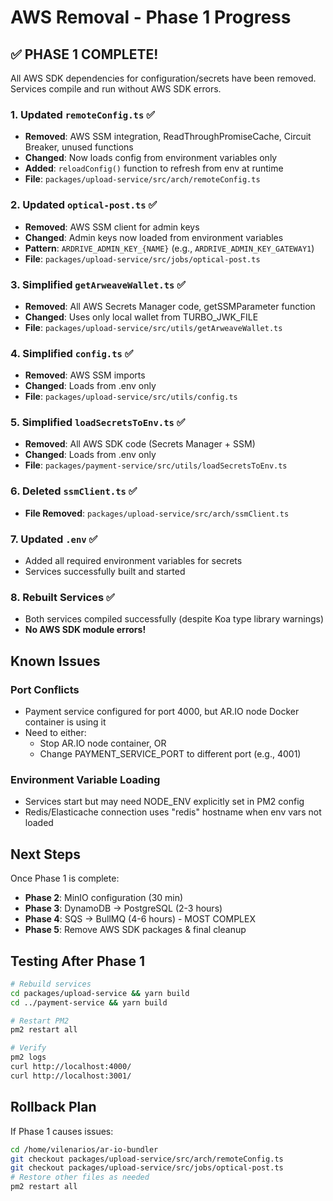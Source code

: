 # AWS Removal - Phase 1 Progress

## ✅ **PHASE 1 COMPLETE!**

All AWS SDK dependencies for configuration/secrets have been removed. Services compile and run without AWS SDK errors.

### 1. Updated `remoteConfig.ts` ✅
- **Removed**: AWS SSM integration, ReadThroughPromiseCache, Circuit Breaker, unused functions
- **Changed**: Now loads config from environment variables only
- **Added**: `reloadConfig()` function to refresh from env at runtime
- **File**: `packages/upload-service/src/arch/remoteConfig.ts`

### 2. Updated `optical-post.ts` ✅
- **Removed**: AWS SSM client for admin keys
- **Changed**: Admin keys now loaded from environment variables
- **Pattern**: `ARDRIVE_ADMIN_KEY_{NAME}` (e.g., `ARDRIVE_ADMIN_KEY_GATEWAY1`)
- **File**: `packages/upload-service/src/jobs/optical-post.ts`

### 3. Simplified `getArweaveWallet.ts` ✅
- **Removed**: All AWS Secrets Manager code, getSSMParameter function
- **Changed**: Uses only local wallet from TURBO_JWK_FILE
- **File**: `packages/upload-service/src/utils/getArweaveWallet.ts`

### 4. Simplified `config.ts` ✅
- **Removed**: AWS SSM imports
- **Changed**: Loads from .env only
- **File**: `packages/upload-service/src/utils/config.ts`

### 5. Simplified `loadSecretsToEnv.ts` ✅
- **Removed**: All AWS SDK code (Secrets Manager + SSM)
- **Changed**: Loads from .env only
- **File**: `packages/payment-service/src/utils/loadSecretsToEnv.ts`

### 6. Deleted `ssmClient.ts` ✅
- **File Removed**: `packages/upload-service/src/arch/ssmClient.ts`

### 7. Updated `.env` ✅
- Added all required environment variables for secrets
- Services successfully built and started

### 8. Rebuilt Services ✅
- Both services compiled successfully (despite Koa type library warnings)
- **No AWS SDK module errors!**

## Known Issues

### Port Conflicts
- Payment service configured for port 4000, but AR.IO node Docker container is using it
- Need to either:
  - Stop AR.IO node container, OR
  - Change PAYMENT_SERVICE_PORT to different port (e.g., 4001)

### Environment Variable Loading
- Services start but may need NODE_ENV explicitly set in PM2 config
- Redis/Elasticache connection uses "redis" hostname when env vars not loaded

## Next Steps

Once Phase 1 is complete:
- **Phase 2**: MinIO configuration (30 min)
- **Phase 3**: DynamoDB → PostgreSQL (2-3 hours)
- **Phase 4**: SQS → BullMQ (4-6 hours) - MOST COMPLEX
- **Phase 5**: Remove AWS SDK packages & final cleanup

## Testing After Phase 1

```bash
# Rebuild services
cd packages/upload-service && yarn build
cd ../payment-service && yarn build

# Restart PM2
pm2 restart all

# Verify
pm2 logs
curl http://localhost:4000/
curl http://localhost:3001/
```

## Rollback Plan

If Phase 1 causes issues:
```bash
cd /home/vilenarios/ar-io-bundler
git checkout packages/upload-service/src/arch/remoteConfig.ts
git checkout packages/upload-service/src/jobs/optical-post.ts
# Restore other files as needed
pm2 restart all
```
